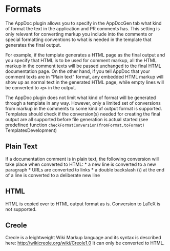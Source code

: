 # Formats

<p>The AppDoc plugin allows you to specify in the AppDocGen tab what kind of format the text in the application and PR comments has. This setting is only relevant for converting markup you include into the comments or special formatting conventions to what is needed in the template that generates the final output.</p>

<p>For example, if the template generates a HTML page as the final output and you specify that HTML is to be used for comment markup, all the HTML markup in the comment texts will be passed unchanged to the final HTML documentation page. On the other hand, if you tell AppDoc that your comment texts are in "Plain text" format, any embedded HTML markup will show up as normal text in the generated HTML page, while empty lines will be converted to <code>&lt;p&gt;</code> in the output.</p>

<p>The AppDoc plugin does not limit what kind of format will be generated through a template in any way. However, only a limited set of conversions from markup in the comments to some kind of output format is supported. Templates should check if the conversion(s) needed for creating the final output are all supported before file generation is actual started (see predefined function <code>checkFormatConversion(fromFormat,toFormat)</code>
TemplatesDevelopment)</p>

<h2>Plain Text</h2>

<p>If a documentation comment is in plain text, the following conversion will take place when converted to HTML:
  * a new line is converted to a new paragraph
  * URLs are converted to links
  * a double backslash (\) at the end of a line is converted to a deliberate new line</p>

<h2>HTML</h2>

<p>HTML is copied over to HTML output format as is. Conversion to LaTeX is not supported.</p>

<h2>Creole</h2>

<p>Creole is a leightweight Wiki Markup language and its syntax is described here: <a href="http://wikicreole.org/wiki/Creole1.0">http://wikicreole.org/wiki/Creole1.0</a> It can only be converted to HTML.</p>
